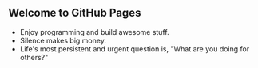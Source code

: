 ## Welcome to GitHub Pages



* Enjoy programming and build awesome stuff.
* Silence makes big money.
* Life&apos;s most persistent and urgent question is, &quot;What are you doing for others?&quot;

